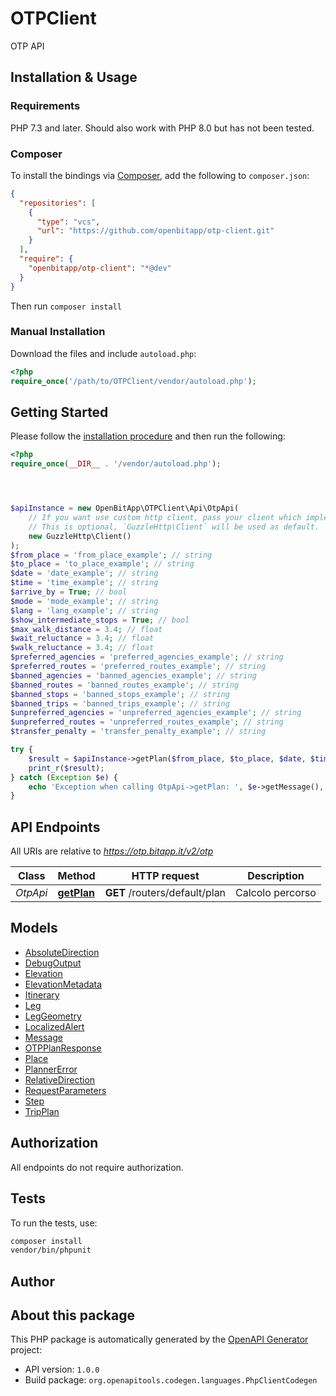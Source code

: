 # OTPClient

OTP API


## Installation & Usage

### Requirements

PHP 7.3 and later.
Should also work with PHP 8.0 but has not been tested.

### Composer

To install the bindings via [Composer](https://getcomposer.org/), add the following to `composer.json`:

```json
{
  "repositories": [
    {
      "type": "vcs",
      "url": "https://github.com/openbitapp/otp-client.git"
    }
  ],
  "require": {
    "openbitapp/otp-client": "*@dev"
  }
}
```

Then run `composer install`

### Manual Installation

Download the files and include `autoload.php`:

```php
<?php
require_once('/path/to/OTPClient/vendor/autoload.php');
```

## Getting Started

Please follow the [installation procedure](#installation--usage) and then run the following:

```php
<?php
require_once(__DIR__ . '/vendor/autoload.php');




$apiInstance = new OpenBitApp\OTPClient\Api\OtpApi(
    // If you want use custom http client, pass your client which implements `GuzzleHttp\ClientInterface`.
    // This is optional, `GuzzleHttp\Client` will be used as default.
    new GuzzleHttp\Client()
);
$from_place = 'from_place_example'; // string
$to_place = 'to_place_example'; // string
$date = 'date_example'; // string
$time = 'time_example'; // string
$arrive_by = True; // bool
$mode = 'mode_example'; // string
$lang = 'lang_example'; // string
$show_intermediate_stops = True; // bool
$max_walk_distance = 3.4; // float
$wait_reluctance = 3.4; // float
$walk_reluctance = 3.4; // float
$preferred_agencies = 'preferred_agencies_example'; // string
$preferred_routes = 'preferred_routes_example'; // string
$banned_agencies = 'banned_agencies_example'; // string
$banned_routes = 'banned_routes_example'; // string
$banned_stops = 'banned_stops_example'; // string
$banned_trips = 'banned_trips_example'; // string
$unpreferred_agencies = 'unpreferred_agencies_example'; // string
$unpreferred_routes = 'unpreferred_routes_example'; // string
$transfer_penalty = 'transfer_penalty_example'; // string

try {
    $result = $apiInstance->getPlan($from_place, $to_place, $date, $time, $arrive_by, $mode, $lang, $show_intermediate_stops, $max_walk_distance, $wait_reluctance, $walk_reluctance, $preferred_agencies, $preferred_routes, $banned_agencies, $banned_routes, $banned_stops, $banned_trips, $unpreferred_agencies, $unpreferred_routes, $transfer_penalty);
    print_r($result);
} catch (Exception $e) {
    echo 'Exception when calling OtpApi->getPlan: ', $e->getMessage(), PHP_EOL;
}

```

## API Endpoints

All URIs are relative to *https://otp.bitapp.it/v2/otp*

Class | Method | HTTP request | Description
------------ | ------------- | ------------- | -------------
*OtpApi* | [**getPlan**](docs/Api/OtpApi.md#getplan) | **GET** /routers/default/plan | Calcolo percorso

## Models

- [AbsoluteDirection](docs/Model/AbsoluteDirection.md)
- [DebugOutput](docs/Model/DebugOutput.md)
- [Elevation](docs/Model/Elevation.md)
- [ElevationMetadata](docs/Model/ElevationMetadata.md)
- [Itinerary](docs/Model/Itinerary.md)
- [Leg](docs/Model/Leg.md)
- [LegGeometry](docs/Model/LegGeometry.md)
- [LocalizedAlert](docs/Model/LocalizedAlert.md)
- [Message](docs/Model/Message.md)
- [OTPPlanResponse](docs/Model/OTPPlanResponse.md)
- [Place](docs/Model/Place.md)
- [PlannerError](docs/Model/PlannerError.md)
- [RelativeDirection](docs/Model/RelativeDirection.md)
- [RequestParameters](docs/Model/RequestParameters.md)
- [Step](docs/Model/Step.md)
- [TripPlan](docs/Model/TripPlan.md)

## Authorization
All endpoints do not require authorization.
## Tests

To run the tests, use:

```bash
composer install
vendor/bin/phpunit
```

## Author



## About this package

This PHP package is automatically generated by the [OpenAPI Generator](https://openapi-generator.tech) project:

- API version: `1.0.0`
- Build package: `org.openapitools.codegen.languages.PhpClientCodegen`
